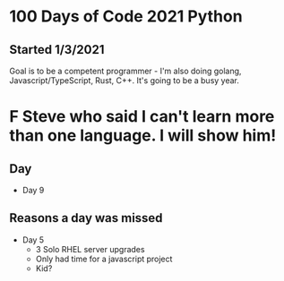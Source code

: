 # 100 Days of Code 2021 Python 
## Started 1/3/2021

Goal is to be a competent programmer - I'm also doing golang, Javascript/TypeScript, Rust, C++. It's going to be a busy year. 

# F Steve who said I can't learn more than one language. I will show him!


## Day #
- Day 9

## Reasons a day was missed
- Day 5
  - 3 Solo RHEL server upgrades
  - Only had time for a javascript project
  - Kid?

  
